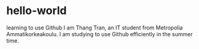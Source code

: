 # hello-world
learning to use Github
I am Thang Tran, an IT student from Metropolia Ammatikorkeakoulu.
I am studying to use Github efficiently in the summer time.

